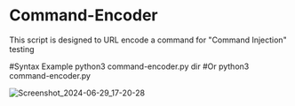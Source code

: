 # Command-Encoder
This script is designed to URL encode a command for "Command Injection" testing 

#Syntax Example
python3 command-encoder.py dir
#Or
python3 command-encoder.py <cmdlet>


![Screenshot_2024-06-29_17-20-28](https://github.com/Sh1n0b1512/Command-Encoder/assets/51919872/055bb3d4-e15b-48a0-b05d-62eb0a71ea81)
